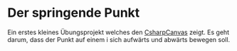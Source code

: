 # Der springende Punkt
Ein erstes kleines Übungsprojekt welches den [CsharpCanvas]() zeigt. Es geht darum, dass der Punkt auf einem i sich aufwärts und abwärts bewegen soll.
